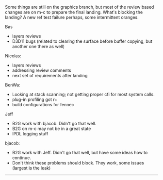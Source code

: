 Some things are still on the graphics branch, but most of the review based changes are on m-c to prepare the final landing.
What's blocking the landing? A new ref test failure perhaps, some intermittent oranges.


Bas
* layers reviews
* D3D11 bugs (related to clearing the surface before buffer copying, but another one there as well)

Nicolas:
* layers reviews
* addressing review comments
* next set of requirements after landing

BenWa:
* Looking at stack scanning; not getting proper cfi for most system calls.
* plug-in profiling got r+
* build configurations for fennec

Jeff
* B2G work with bjacob.  Didn't go that well.
* B2G on m-c may not be in a great state
* IPDL logging stuff

bjacob:
* B2G work with Jeff.  Didn't go that well, but have some ideas how to continue.
* Don't think these problems should block.  They work, some issues (largest is the leak)

________________


